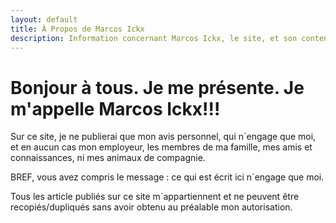 ```yaml
---
layout: default
title: À Propos de Marcos Ickx
description: Information concernant Marcos Ickx, le site, et son contenu.
---
```


# Bonjour à tous. Je me présente. Je m'appelle Marcos Ickx!!! #

Sur ce site, je ne publierai que mon avis personnel, qui n´engage que moi, 
et en aucun cas 
mon employeur, 
les membres de ma famille,
mes amis et connaissances,
ni mes animaux de compagnie.

BREF, vous avez compris le message : ce qui est écrit ici n´engage que moi.
        

Tous les article publiés sur ce site m´appartiennent et ne peuvent être recopiés/dupliqués
sans avoir obtenu au préalable mon autorisation.
